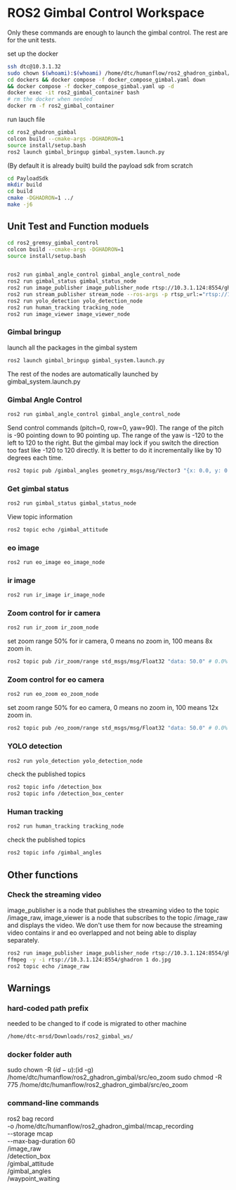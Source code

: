 # ROS2 Gimbal Control Workspace

Only these commands are enough to launch the gimbal control. The rest are for the unit tests. 

set up the docker 
```bash
ssh dtc@10.3.1.32
sudo chown $(whoami):$(whoami) /home/dtc/humanflow/ros2_ghadron_gimbal/
cd dockers && docker compose -f docker_compose_gimbal.yaml down
&& docker compose -f docker_compose_gimbal.yaml up -d
docker exec -it ros2_gimbal_container bash
# rm the docker when needed
docker rm -f ros2_gimbal_container
```
run lauch file 
```bash
cd ros2_ghadron_gimbal 
colcon build --cmake-args -DGHADRON=1
source install/setup.bash
ros2 launch gimbal_bringup gimbal_system.launch.py
```


(By default it is already built) build the payload sdk from scratch
```bash
cd PayloadSdk
mkdir build
cd build
cmake -DGHADRON=1 ../
make -j6
```
## Unit Test and Function moduels

```bash
cd ros2_gremsy_gimbal_control
colcon build --cmake-args -DGHADRON=1
source install/setup.bash
```
```bash

ros2 run gimbal_angle_control gimbal_angle_control_node
ros2 run gimbal_status gimbal_status_node
ros2 run image_publisher image_publisher_node rtsp://10.3.1.124:8554/ghadron
ros2 run stream_publisher stream_node --ros-args -p rtsp_url:="rtsp://10.3.1.124:8554/ghadron" -p width:=1280 -p height:=720
ros2 run yolo_detection yolo_detection_node
ros2 run human_tracking tracking_node
ros2 run image_viewer image_viewer_node
```


### Gimbal bringup
launch all the packages in the gimbal system
```bash
ros2 launch gimbal_bringup gimbal_system.launch.py
```
The rest of the nodes are automatically launched by gimbal_system.launch.py

### Gimbal Angle Control
```bash
ros2 run gimbal_angle_control gimbal_angle_control_node
```
Send control commands (pitch=0, row=0, yaw=90).
The range of the pitch is -90 pointing down to 90 pointing up.
The range of the yaw is -120 to the left to 120 to the right. But the gimbal may lock if you switch the direction too fast like -120 to 120 directly. It is better to do it incrementally like by 10 degrees each time.
```bash
ros2 topic pub /gimbal_angles geometry_msgs/msg/Vector3 "{x: 0.0, y: 0.0, z: 90.0}"
```

### Get gimbal status
```bash
ros2 run gimbal_status gimbal_status_node
```

View topic information
```bash
ros2 topic echo /gimbal_attitude
```
### eo image
```bash
ros2 run eo_image eo_image_node
```
### ir image
```bash
ros2 run ir_image ir_image_node
```

### Zoom control for ir camera
```bash
ros2 run ir_zoom ir_zoom_node
```
set zoom range 50% for ir camera, 0 means no zoom in, 100 means 8x zoom in.
```bash
ros2 topic pub /ir_zoom/range std_msgs/msg/Float32 "data: 50.0" # 0.0% to 100.0%
```

### Zoom control for eo camera
```bash
ros2 run eo_zoom eo_zoom_node
```
set zoom range 50% for eo camera, 0 means no zoom in, 100 means 12x zoom in.
```bash
ros2 topic pub /eo_zoom/range std_msgs/msg/Float32 "data: 50.0" # 0.0% to 100.0%
```

### YOLO detection
```bash
ros2 run yolo_detection yolo_detection_node
```
check the published topics
```bash
ros2 topic info /detection_box
ros2 topic info /detection_box_center
```
### Human tracking
```bash
ros2 run human_tracking tracking_node
```
check the published topics
```bash
ros2 topic info /gimbal_angles
```
## Other functions
### Check the streaming video
image_publisher is a node that publishes the streaming video to the topic /image_raw, image_viewer is a node that subscribes to the topic /image_raw and displays the video. We don't use them for now because the streaming video contains ir and eo overlapped and not being able to display separately.
```bash
ros2 run image_publisher image_publisher_node rtsp://10.3.1.124:8554/ghadron
ffmpeg -y -i rtsp://10.3.1.124:8554/ghadron 1 do.jpg
ros2 topic echo /image_raw
```
## Warnings


### hard-coded path prefix
needed to be changed to if code is migrated to other machine
```bash
/home/dtc-mrsd/Downloads/ros2_gimbal_ws/
```
### docker folder auth
sudo chown -R $(id -u):$(id -g) /home/dtc/humanflow/ros2_ghadron_gimbal/src/eo_zoom
sudo chmod -R 775 /home/dtc/humanflow/ros2_ghadron_gimbal/src/eo_zoom

### command-line commands
ros2 bag record \
  -o /home/dtc/humanflow/ros2_ghadron_gimbal/mcap_recording \
  --storage mcap \
  --max-bag-duration 60 \
  /image_raw \
  /detection_box \
  /gimbal_attitude \
  /gimbal_angles \
  /waypoint_waiting

